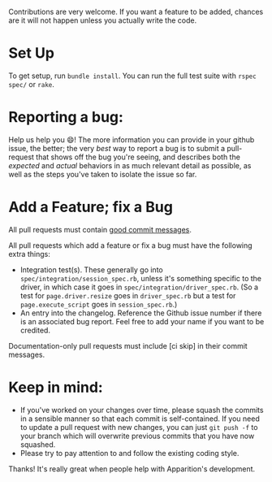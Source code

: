 Contributions are very welcome. If you want a feature to be added,
chances are it will not happen unless you actually write the code.

# Set Up

To get setup, run `bundle install`.  You
can run the full test suite with `rspec spec/` or `rake`.

# Reporting a bug:

Help us help you :smile:! The more information you can provide in your
github issue, the better; the very *best* way to report a bug is to submit
a pull-request that shows off the bug you're seeing, and describes both the
*expected* and *actual* behaviors in as much relevant detail as possible,
as well as the steps you've taken to isolate the issue so far.

# Add a Feature; fix a Bug

All pull requests must contain
[good commit messages](https://github.com/blog/926-shiny-new-commit-styles).

All pull requests which add a feature or fix a bug must have the
following extra things:

* Integration test(s). These generally go into
  `spec/integration/session_spec.rb`, unless it's something specific to
  the driver, in which case it goes in `spec/integration/driver_spec.rb`.
  (So a test for `page.driver.resize` goes in `driver_spec.rb` but a test
  for `page.execute_script` goes in `session_spec.rb`.)
* An entry into the changelog. Reference the Github issue number if there is an
  associated bug report. Feel free to add your name if you want to be
  credited.

Documentation-only pull requests must include [ci skip] in their commit
messages.

# Keep in mind:

* If you've worked on your changes over time, please squash the commits
  in a sensible manner so that each commit is self-contained. If you
  need to update a pull request with new changes, you can just `git push
  -f` to your branch which will overwrite previous commits that you have
  now squashed.
* Please try to pay attention to and follow the existing coding style.

Thanks! It's really great when people help with Apparition's
development.
